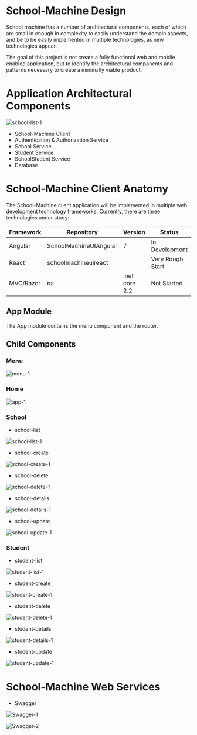 # School-Machine Design

School machine has a number of architectural components, each of which are small in enough in complexity to easily understand the domain aspects, and be to be easily implemented in multiple technologies, as new technologies appear.

The goal of this project is not create a fully functional web and mobile enabled application, but to identify the architectural components and patterns necessary to create a minimally viable product.

# Application Architectural Components

![school-list-1](Architecture/Application/ApplicationComponents_00001.png)

* School-Machine Client
* Authentication & Authorization Service
* School Service
* Student Service
* SchoolStudent Service
* Database

# School-Machine Client Anatomy

The School-Machine client application will be implemented in multiple web development technology frameworks.  Currently, there are three technologies under study:

  | Framework  |  Repository | Version  | Status  |   |
|---|---|---|---|---|
|  Angular |  SchoolMachineUIAngular | 7  |  In Development |   |
|  React | schoolmachineuireact  |   | Very Rough Start  |   |
|  MVC/Razor |  na |  .net core 2.2 | Not Started  |   |
  

## App Module

The App module contains the menu component and the router.

## Child Components

### Menu

![menu-1](MockUp/Components/Menu/SchoolMachine_Menu_0001.png)

### Home

![app-1](MockUp/Components/Home/SchoolMachine_Home_0001.png)

### School

* school-list

![school-list-1](MockUp/Components/School/school-list/SchoolMachine_school-list_0001.png)

* school-create

![school-create-1](MockUp/Components/School/school-create/SchoolMachine_school-create_0001.png)

* school-delete

![school-delete-1](MockUp/Components/School/school-delete/SchoolMachine_school-delete_0001.png)

* school-details

![school-details-1](MockUp/Components/School/school-details/SchoolMachine_school-details_0001.png)

* school-update

![school-update-1](MockUp/Components/School/school-update/SchoolMachine_school-update_0001.png)

### Student

* student-list

![student-list-1](MockUp/Components/Student/student-list/SchoolMachine_student-list_0001.png)

* student-create

![student-create-1](MockUp/Components/Student/student-create/SchoolMachine_student-create_0001.png)

* student-delete

![student-delete-1](MockUp/Components/Student/student-delete/SchoolMachine_student-delete_0001.png)

* student-details

![student-details-1](MockUp/Components/Student/student-details/SchoolMachine_student-details_0001.png)

* student-update

![student-update-1](MockUp/Components/Student/student-update/SchoolMachine_student-update_0001.png)

# School-Machine Web Services

* Swagger

![Swagger-1](Architecture/Application/Services/SchoolMachine_SwaggerServices_0001.png)

![Swagger-2](Architecture/Application/Services/SchoolMachine_SwaggerServices_0002.png)